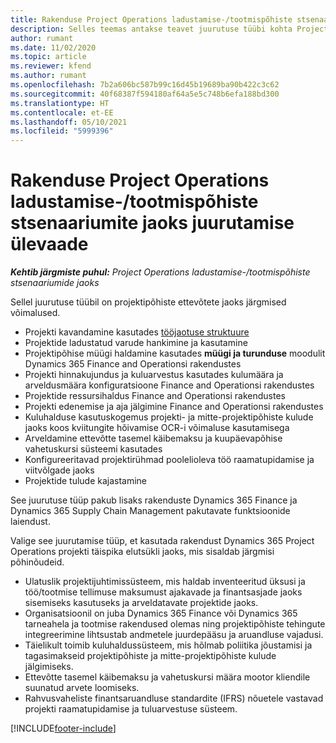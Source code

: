 ```yaml
---
title: Rakenduse Project Operations ladustamise-/tootmispõhiste stsenaariumite jaoks juurutamise ülevaade
description: Selles teemas antakse teavet juurutuse tüübi kohta Project Operationsi ladustamise-/tootmispõhistes stsenaariumides.
author: rumant
ms.date: 11/02/2020
ms.topic: article
ms.reviewer: kfend
ms.author: rumant
ms.openlocfilehash: 7b2a606bc587b99c16d45b19689ba90b422c3c62
ms.sourcegitcommit: 40f68387f594180af64a5e5c748b6efa188bd300
ms.translationtype: HT
ms.contentlocale: et-EE
ms.lasthandoff: 05/10/2021
ms.locfileid: "5999396"
---
```

# <a name="project-operations-for-stockedproduction-based-scenarios-deployment-overview"></a>Rakenduse Project Operations ladustamise-/tootmispõhiste stsenaariumite jaoks juurutamise ülevaade

_**Kehtib järgmiste puhul:** Project Operations ladustamise-/tootmispõhiste stsenaariumide jaoks_


Sellel juurutuse tüübil on projektipõhiste ettevõtete jaoks järgmised võimalused.

- Projekti kavandamine kasutades [tööjaotuse struktuure](work-breakdown-structures.md)
- Projektide ladustatud varude hankimine ja kasutamine
- Projektipõhise müügi haldamine kasutades **müügi ja turunduse** moodulit Dynamics 365 Finance and Operationsi rakendustes
- Projekti hinnakujundus ja kuluarvestus kasutades kulumäära ja arveldusmäära konfiguratsioone Finance and Operationsi rakendustes
- Projektide ressursihaldus Finance and Operationsi rakendustes
- Projekti edenemise ja aja jälgimine Finance and Operationsi rakendustes
- Kuluhalduse kasutuskogemus projekti- ja mitte-projektipõhiste kulude jaoks koos kviitungite hõivamise OCR-i võimaluse kasutamisega
- Arveldamine ettevõtte tasemel käibemaksu ja kuupäevapõhise vahetuskursi süsteemi kasutades
- Konfigureeritavad projektirühmad poolelioleva töö raamatupidamise ja viitvõlgade jaoks
- Projektide tulude kajastamine

See juurutuse tüüp pakub lisaks rakenduste Dynamics 365 Finance ja Dynamics 365 Supply Chain Management pakutavate funktsioonide laiendust.

Valige see juurutamise tüüp, et kasutada rakendust Dynamics 365 Project Operations projekti täispika elutsükli jaoks, mis sisaldab järgmisi põhinõudeid.

- Ulatuslik projektijuhtimissüsteem, mis haldab inventeeritud üksusi ja töö/tootmise tellimuse maksumust ajakavade ja finantsasjade jaoks sisemiseks kasutuseks ja arveldatavate projektide jaoks.
- Organisatsioonil on juba Dynamics 365 Finance või Dynamics 365 tarneahela ja tootmise rakendused olemas ning projektipõhiste tehingute integreerimine lihtsustab andmetele juurdepääsu ja aruandluse vajadusi.
- Täielikult toimib kuluhaldussüsteem, mis hõlmab poliitika jõustamisi ja tagasimakseid projektipõhiste ja mitte-projektipõhiste kulude jälgimiseks.
- Ettevõtte tasemel käibemaksu ja vahetuskursi määra mootor kliendile suunatud arvete loomiseks.
- Rahvusvaheliste finantsaruandluse standardite (IFRS) nõuetele vastavad projekti raamatupidamise ja tuluarvestuse süsteem.



[!INCLUDE[footer-include](../includes/footer-banner.md)]
